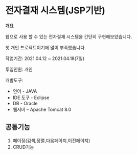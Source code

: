 # **전자결재 시스템(JSP기반)**
**개요**

웹으로 사용 할 수 있는 전자결재 시스템을 간단히 구현해보았습니다. 

첫 개인 프로젝트이기에 많이 부족했습니다.

작업기간: 2021.04.12 ~ 2021.04.18(7일)

투입인원: 개인

개발도구:
- 언어 - JAVA 
- IDE 도구 - Eclipse
- DB - Oracle
- 웹서버 – Apache Tomcat 8.0


**공통기능**
---
1. 페이징(검색,정렬,다음페이지,이전페이지)
2. CRUD기능
